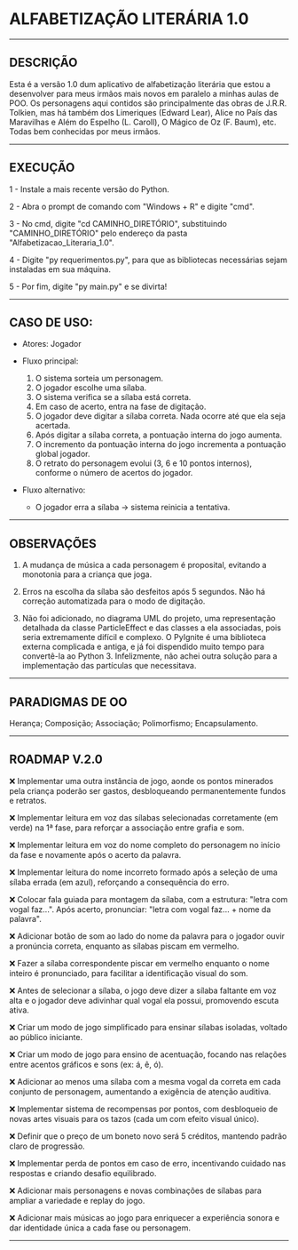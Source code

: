 # ALFABETIZAÇÃO LITERÁRIA 1.0

---

## DESCRIÇÃO 

Esta é a versão 1.0 dum aplicativo de alfabetização literária que estou a desenvolver para meus irmãos mais novos em paralelo a minhas aulas de POO.
Os personagens aqui contidos são principalmente das obras de J.R.R. Tolkien, mas há também dos Limeriques (Edward Lear), Alice no País das Maravilhas e Além do Espelho (L. Caroll), O Mágico de Oz (F. Baum), etc. Todas bem conhecidas por meus irmãos. 

---

## EXECUÇÃO 

1 - Instale a mais recente versão do Python.

2 - Abra o prompt de comando com "Windows + R" e digite "cmd".

3 - No cmd, digite "cd CAMINHO_DIRETÓRIO", substituindo "CAMINHO_DIRETÓRIO" pelo endereço da pasta "Alfabetizacao_Literaria_1.0".

4 - Digite "py requerimentos.py", para que as bibliotecas necessárias sejam instaladas em sua máquina.

5 - Por fim, digite "py main.py" e se divirta!

---

## CASO DE USO:
- Atores: Jogador
- Fluxo principal:
  1. O sistema sorteia um personagem.
  2. O jogador escolhe uma sílaba.
  3. O sistema verifica se a sílaba está correta.
  4. Em caso de acerto, entra na fase de digitação.
  5. O jogador deve digitar a sílaba correta. Nada ocorre até que ela seja acertada.
  6. Após digitar a sílaba correta, a pontuação interna do jogo aumenta.
  7. O incremento da pontuação interna do jogo incrementa a pontuação global jogador.
  7. O retrato do personagem evolui (3, 6 e 10 pontos internos), conforme o número de acertos do jogador.

- Fluxo alternativo:
  - O jogador erra a sílaba → sistema reinicia a tentativa.

---

## OBSERVAÇÕES 

  1. A mudança de música a cada personagem é proposital, evitando a monotonia para a criança que joga.

  2.  Erros na escolha da sílaba são desfeitos após 5 segundos. Não há correção automatizada para o modo de digitação.

  3.  Não foi adicionado, no diagrama UML do projeto, uma representação detalhada da classe ParticleEffect e das classes a ela associadas, pois seria extremamente difícil e complexo. O PyIgnite é uma biblioteca externa complicada e antiga, e já foi dispendido muito tempo para convertê-la ao Python 3. Infelizmente, não achei outra solução para a implementação das partículas que necessitava.

---

## PARADIGMAS DE OO

Herança; Composição; Associação; Polimorfismo; Encapsulamento.

---

## ROADMAP V.2.0

❌ Implementar uma outra instância de jogo, aonde os pontos minerados pela criança poderão ser gastos, desbloqueando permanentemente fundos e retratos.

❌ Implementar leitura em voz das sílabas selecionadas corretamente (em verde) na 1ª fase, para reforçar a associação entre grafia e som.

❌ Implementar leitura em voz do nome completo do personagem no início da fase e novamente após o acerto da palavra.

❌ Implementar leitura do nome incorreto formado após a seleção de uma sílaba errada (em azul), reforçando a consequência do erro.

❌ Colocar fala guiada para montagem da sílaba, com a estrutura: "letra com vogal faz...". Após acerto, pronunciar: "letra com vogal faz... + nome da palavra".

❌ Adicionar botão de som ao lado do nome da palavra para o jogador ouvir a pronúncia correta, enquanto as sílabas piscam em vermelho.

❌ Fazer a sílaba correspondente piscar em vermelho enquanto o nome inteiro é pronunciado, para facilitar a identificação visual do som.

❌ Antes de selecionar a sílaba, o jogo deve dizer a sílaba faltante em voz alta e o jogador deve adivinhar qual vogal ela possui, promovendo escuta ativa.


❌ Criar um modo de jogo simplificado para ensinar sílabas isoladas, voltado ao público iniciante.

❌ Criar um modo de jogo para ensino de acentuação, focando nas relações entre acentos gráficos e sons (ex: á, ê, ó).

❌ Adicionar ao menos uma sílaba com a mesma vogal da correta em cada conjunto de personagem, aumentando a exigência de atenção auditiva.

❌ Implementar sistema de recompensas por pontos, com desbloqueio de novas artes visuais para os tazos (cada um com efeito visual único).

❌ Definir que o preço de um boneto novo será 5 créditos, mantendo padrão claro de progressão.

❌ Implementar perda de pontos em caso de erro, incentivando cuidado nas respostas e criando desafio equilibrado.

❌ Adicionar mais personagens e novas combinações de sílabas para ampliar a variedade e replay do jogo.

❌ Adicionar mais músicas ao jogo para enriquecer a experiência sonora e dar identidade única a cada fase ou personagem.

---